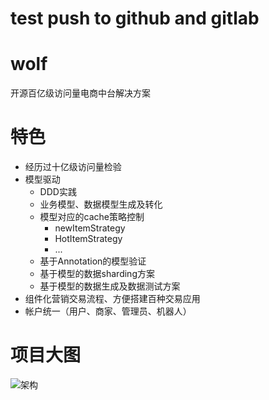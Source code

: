 # test push to github and gitlab
# wolf
开源百亿级访问量电商中台解决方案

# 特色
* 经历过十亿级访问量检验
* 模型驱动
    * DDD实践
    * 业务模型、数据模型生成及转化
    * 模型对应的cache策略控制
        * newItemStrategy
        * HotItemStrategy
        * ...
    * 基于Annotation的模型验证
    * 基于模型的数据sharding方案
    * 基于模型的数据生成及数据测试方案
* 组件化营销交易流程、方便搭建百种交易应用
* 帐户统一（用户、商家、管理员、机器人）

# 项目大图
![架构](https://github.com/wolforest/wolf/blob/master/docs/img/wolf_big_picture.png?raw=true)


